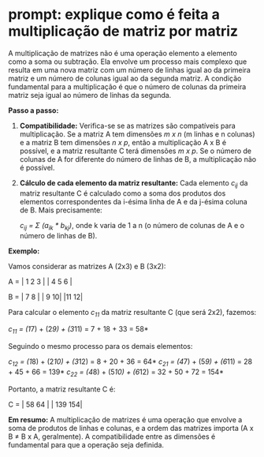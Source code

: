 # prompt: explique como é feita a multiplicação de matriz por matriz

A multiplicação de matrizes não é uma operação elemento a elemento como a soma ou subtração.  Ela envolve um processo mais complexo que resulta em uma nova matriz com um número de linhas igual ao da primeira matriz e um número de colunas igual ao da segunda matriz.  A condição fundamental para a multiplicação é que o número de colunas da primeira matriz seja igual ao número de linhas da segunda.

**Passo a passo:**

1. **Compatibilidade:**  Verifica-se se as matrizes são compatíveis para multiplicação. Se a matriz A tem dimensões *m x n* (m linhas e n colunas) e a matriz B tem dimensões *n x p*, então a multiplicação A x B é possível, e a matriz resultante C terá dimensões *m x p*. Se o número de colunas de A for diferente do número de linhas de B, a multiplicação não é possível.


2. **Cálculo de cada elemento da matriz resultante:** Cada elemento *c<sub>ij</sub>* da matriz resultante C é calculado como a soma dos produtos dos elementos correspondentes da i-ésima linha de A e da j-ésima coluna de B.  Mais precisamente:

   *c<sub>ij</sub> = Σ (a<sub>ik</sub> * b<sub>kj</sub>)*, onde k varia de 1 a n (o número de colunas de A e o número de linhas de B).

**Exemplo:**

Vamos considerar as matrizes A (2x3) e B (3x2):

A = | 1  2  3 |
    | 4  5  6 |

B = | 7  8 |
    | 9  10|
    |11  12|

Para calcular o elemento *c<sub>11</sub>* da matriz resultante C (que será 2x2), fazemos:

*c<sub>11</sub> = (1*7) + (2*9) + (3*11) = 7 + 18 + 33 = 58*

Seguindo o mesmo processo para os demais elementos:

*c<sub>12</sub> = (1*8) + (2*10) + (3*12) = 8 + 20 + 36 = 64*
*c<sub>21</sub> = (4*7) + (5*9) + (6*11) = 28 + 45 + 66 = 139*
*c<sub>22</sub> = (4*8) + (5*10) + (6*12) = 32 + 50 + 72 = 154*

Portanto, a matriz resultante C é:

C = | 58  64 |
    | 139 154|


**Em resumo:** A multiplicação de matrizes é uma operação que envolve a soma de produtos de linhas e colunas, e a ordem das matrizes importa (A x B ≠ B x A, geralmente). A compatibilidade entre as dimensões é fundamental para que a operação seja definida.
